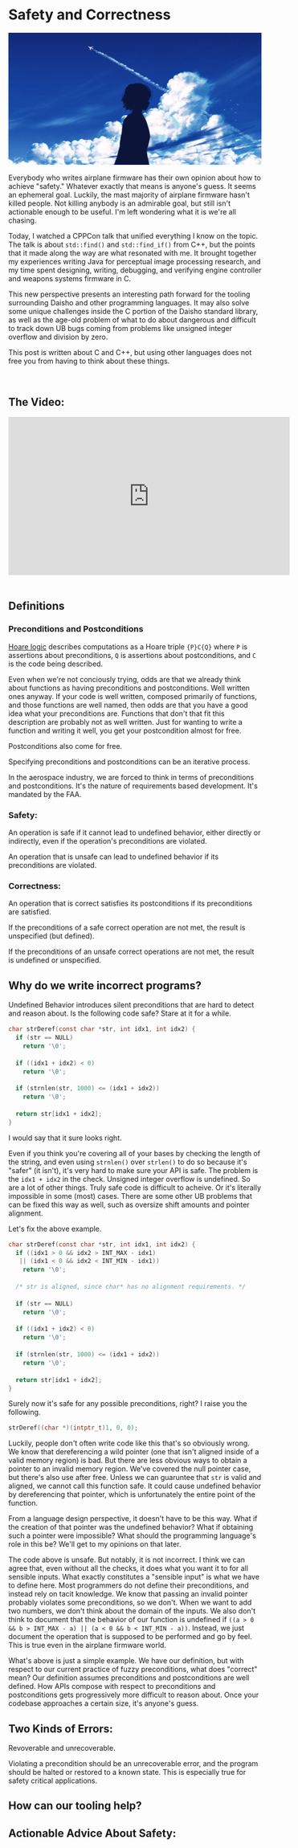 
# Safety and Correctness

![](images/PlaneClouds_skyrick9413.jpg)

Everybody who writes airplane firmware has their own opinion about how to achieve "safety." Whatever exactly that means is anyone's guess. It seems an ephemeral goal. Luckily, the mast majority of airplane firmware hasn't killed people. Not killing anybody is an admirable goal, but still isn't actionable enough to be useful. I'm left wondering what it is we're all chasing.

Today, I watched a CPPCon talk that unified everything I know on the topic. The talk is about `std::find()` and `std::find_if()` from C++, but the points that it made along the way are what resonated with me. It brought together my experiences writing Java for perceptual image processing research, and my time spent designing, writing, debugging, and verifying engine controller and weapons systems firmware in C.

This new perspective presents an interesting path forward for the tooling surrounding Daisho and other programming languages. It may also solve some unique challenges inside the C portion of the Daisho standard library, as well as the age-old problem of what to do about dangerous and difficult to track down UB bugs coming from problems like unsigned integer overflow and division by zero.

This post is written about C and C++, but using other languages does not free you from having to think about
these things.

<br>

## The Video:

<center><iframe width="560" height="315" src="https://www.youtube.com/embed/2FAi2mNYjFA?start=1430" title="YouTube video player" frameborder="0" allow="encrypted-media; picture-in-picture" align="center "allowfullscreen></iframe></center>
<br>

## Definitions

### Preconditions and Postconditions

[Hoare logic](https://en.wikipedia.org/wiki/Hoare_logic) describes computations as a Hoare triple `{P}C{Q}` where `P` is assertions about preconditions, `Q` is assertions about postconditions, and `C` is the code being described.

Even when we're not conciously trying, odds are that we already think about functions as having preconditions and postconditions. Well written ones anyway. If your code is well written, composed primarily of functions, and those functions are well named, then odds are that you have a good idea what your preconditions are. Functions that don't that fit this description are probably not as well written. Just for wanting to write a function and writing it well, you get your postcondition almost for free.

Postconditions also come for free.

Specifying preconditions and postconditions can be an iterative process.

In the aerospace industry, we are forced to think in terms of preconditions and postconditions. It's the nature of requirements based development. It's mandated by the FAA.


### Safety:

An operation is safe if it cannot lead to undefined behavior, either directly or indirectly, even if the operation's preconditions are violated.

An operation that is unsafe can lead to undefined behavior if its preconditions are violated.


### Correctness:

An operation that is correct satisfies its postconditions if its preconditions are satisfied.

If the preconditions of a safe correct operation are not met, the result is unspecified (but defined).

If the preconditions of an unsafe correct operations are not met, the result is undefined or unspecified.


## Why do we write incorrect programs?

Undefined Behavior introduces silent preconditions that are hard to detect and reason about. Is the following code safe? Stare at it for a while.

```c
char strDeref(const char *str, int idx1, int idx2) {
  if (str == NULL)
    return '\0';

  if ((idx1 + idx2) < 0)
    return '\0';

  if (strnlen(str, 1000) <= (idx1 + idx2))
    return '\0';

  return str[idx1 + idx2];
}
```

I would say that it sure looks right.

Even if you think you're covering all of your bases by checking the length of the string, and even using `strnlen()` over `strlen()` to do so because
it's "safer" (it isn't), it's very hard to make sure your API is safe. The problem is the `idx1 + idx2` in the check. Unsigned integer overflow is
undefined. So are a lot of other things. Truly safe code is difficult to acheive. Or it's literally impossible in some (most) cases.
There are some other UB problems that can be fixed this way as well, such as oversize shift amounts and pointer alignment.

Let's fix the above example.

```c
char strDeref(const char *str, int idx1, int idx2) {
  if ((idx1 > 0 && idx2 > INT_MAX - idx1)
   || (idx1 < 0 && idx2 < INT_MIN - idx1))
    return '\0';

  /* str is aligned, since char* has no alignment requirements. */

  if (str == NULL)
    return '\0';

  if ((idx1 + idx2) < 0)
    return '\0';

  if (strnlen(str, 1000) <= (idx1 + idx2))
    return '\0';

  return str[idx1 + idx2];
}
```

Surely now it's safe for any possible preconditions, right? I raise you the following.

```c
strDeref((char *)(intptr_t)1, 0, 0);
```

Luckily, people don't often write code like this that's so obviously wrong. We know that dereferencing a wild
pointer (one that isn't aligned inside of a valid memory region) is bad. But there are less obvious ways to obtain
a pointer to an invalid memory region. We've covered the null pointer case, but there's also use after free.
Unless we can guaruntee that `str` is valid and aligned, we cannot call this function safe. It could cause
undefined behavior by dereferencing that pointer, which is unfortunately the entire point of the function.

From a language design perspective, it doesn't have to be this way. What if the creation of that pointer was the
undefined behavior? What if obtaining such a pointer were impossible? What should the programming language's role
in this be? We'll get to my opinions on that later.

The code above is unsafe. But notably, it is not incorrect. I think we can agree that, even without all the
checks, it does what you want it to for all sensible inputs. What exactly constitutes a "sensible input" is what
we have to define here. Most programmers do not define their preconditions, and instead rely on tacit knowledge.
We know that passing an invalid pointer probably violates some preconditions, so we don't. When we want to add two
numbers, we don't think about the domain of the inputs. We also don't think to document that the behavior of our
function is undefined if `((a > 0 && b > INT_MAX - a) || (a < 0 && b < INT_MIN - a))`. Instead, we just document
the operation that is supposed to be performed and go by feel. This is true even in the airplane firmware world.

What's above is just a simple example. We have our definition, but with respect to our current practice of fuzzy
preconditions, what does "correct" mean? Our definition assumes preconditions and postconditions are well defined.
How APIs compose with respect to preconditions and postconditions gets progressively more difficult to reason
about. Once your codebase approaches a certain size, it's anyone's guess.


## Two Kinds of Errors:

Revoverable and unrecoverable.

Violating a precondition should be an unrecoverable error, and the program should be halted or restored to a
known state. This is especially true for safety critical applications.


## How can our tooling help?


## Actionable Advice About Safety:


